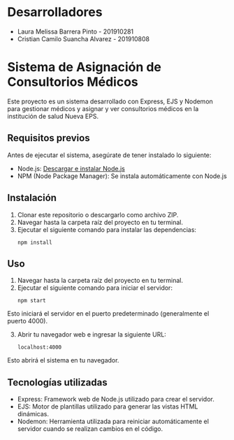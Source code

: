 # Desarrolladores
- Laura Melissa Barrera Pinto - 201910281
- Cristian Camilo Suancha Alvarez - 201910808

# Sistema de Asignación de Consultorios Médicos

Este proyecto es un sistema desarrollado con Express, EJS y Nodemon para gestionar médicos y asignar y ver consultorios médicos en la institución de salud Nueva EPS.

## Requisitos previos

Antes de ejecutar el sistema, asegúrate de tener instalado lo siguiente:

- Node.js: [Descargar e instalar Node.js](https://nodejs.org)
- NPM (Node Package Manager): Se instala automáticamente con Node.js

## Instalación

1. Clonar este repositorio o descargarlo como archivo ZIP.
2. Navegar hasta la carpeta raíz del proyecto en tu terminal.
3. Ejecutar el siguiente comando para instalar las dependencias:
    ```
    npm install

## Uso

1. Navegar hasta la carpeta raíz del proyecto en tu terminal.
2. Ejecutar el siguiente comando para iniciar el servidor:
    ```
    npm start
Esto iniciará el servidor en el puerto predeterminado (generalmente el puerto 4000).

3. Abrir tu navegador web e ingresar la siguiente URL:
    ```
    localhost:4000
Esto abrirá el sistema en tu navegador.

## Tecnologías utilizadas

- Express: Framework web de Node.js utilizado para crear el servidor.
- EJS: Motor de plantillas utilizado para generar las vistas HTML dinámicas.
- Nodemon: Herramienta utilizada para reiniciar automáticamente el servidor cuando se realizan cambios en el código.